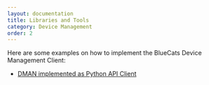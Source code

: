 ```yaml
---
layout: documentation
title: Libraries and Tools 
category: Device Management
order: 2
---
```


Here are some examples on how to implement the BlueCats Device Management Client:

- [DMAN implemented as Python API Client](https://github.com/bluecats/bluecats-python-dman-api-client)